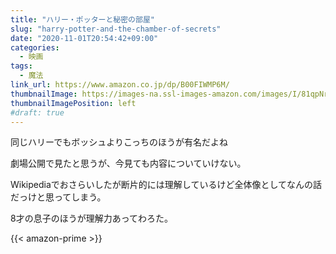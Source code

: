 ```yaml
---
title: "ハリー・ポッターと秘密の部屋"
slug: "harry-potter-and-the-chamber-of-secrets"
date: "2020-11-01T20:54:42+09:00"
categories:
  - 映画
tags:
  - 魔法
link_url: https://www.amazon.co.jp/dp/B00FIWMP6M/
thumbnailImage: https://images-na.ssl-images-amazon.com/images/I/81qpNrkLF8L._SX300_.jpg
thumbnailImagePosition: left
#draft: true
---
```

同じハリーでもボッシュよりこっちのほうが有名だよね
<!--more-->
劇場公開で見たと思うが、今見ても内容についていけない。

Wikipediaでおさらいしたが断片的には理解しているけど全体像としてなんの話だっけと思ってしまう。

8才の息子のほうが理解力あってわろた。

{{< amazon-prime >}}
